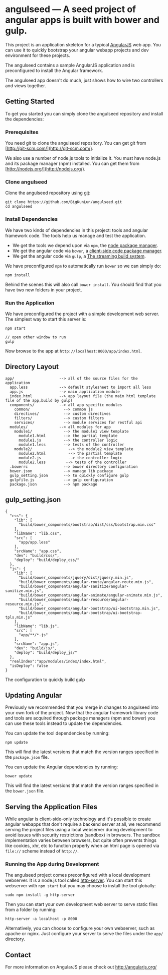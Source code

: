 # angulseed — A seed project of angular apps is built with bower and gulp.

This project is an application skeleton for a typical [AngularJS](http://angularjs.org/) web app.
You can use it to quickly bootstrap your angular webapp projects and dev environment for these
projects.

The angulseed contains a sample AngularJS application and is preconfigured to install the Angular
framework.

The angulseed app doesn't do much, just shows how to wire two controllers and views together.


## Getting Started

To get you started you can simply clone the angulseed repository and install the dependencies:

### Prerequisites

You need git to clone the angulseed repository. You can get git from
[http://git-scm.com/](http://git-scm.com/).

We also use a number of node.js tools to initialize it. You must have node.js and
its package manager (npm) installed.  You can get them from [http://nodejs.org/](http://nodejs.org/).

### Clone angulseed

Clone the angulseed repository using [git][git]:

```
git clone https://github.com/BigKunLun/angulseed.git
cd angulseed
```

### Install Dependencies

We have two kinds of dependencies in this project: tools and angular framework code.  The tools help
us manage and test the application.

* We get the tools we depend upon via `npm`, the [node package manager][npm].
* We get the angular code via `bower`, a [client-side code package manager][bower].
* We get the angular code via `gulp`, a [The streaming build system][gulp].

We have preconfigured `npm` to automatically run `bower` so we can simply do:

```
npm install
```

Behind the scenes this will also call `bower install`.  You should find that you have two new
folders in your project.

### Run the Application

We have preconfigured the project with a simple development web server.  The simplest way to start
this server is:

```
npm start

// open other window to run
gulp
```

Now browse to the app at `http://localhost:8000/app/index.html`.



## Directory Layout

```
app/                    --> all of the source files for the application
  app.less              --> default stylesheet to import all less
  app.js                --> main application module
  index.html            --> app layout file (the main html template file of the app,build by gulp)
  components/           --> all app specific modules
    common/               --> common js 
    directives/           --> custom directives
    filters/              --> custom filters
    services/             --> module services for restful api
  modules/              --> all modules for app
    module1/              --> the module1 view template
      module1.html        --> the partial template
      module1.js          --> the controller logic
      module1.less        --> tests of the controller
    module2/                --> the module2 view template
      module2.html          --> the partial template
      module2.js            --> the controller logic
      module2.less         --> tests of the controller
  .bowerrc                --> bower directory configuration
  bower.json              --> manage lib package
  gulp_setting.json       --> to quickly configure gulp
  gulpfile.js             --> gulp configuration
  package.json            --> npm package
```

## gulp_setting.json
```
{
  "css": {
    "lib": [
      "build/bower_components/bootstrap/dist/css/bootstrap.min.css"
    ],
    "libName": "lib.css",
    "src": [
      "app/app.less"
    ],
    "srcName": "app.css",
    "dev": "build/css/",
    "deploy": "build/deploy_css/"
  },
  "js": {
    "lib": [
      "build/bower_components/jquery/dist/jquery.min.js",
      "build/bower_components/angular-route/angular-route.min.js",
      "build/bower_components/angular-sanitize/angular-sanitize.min.js",
      "build/bower_components/angular-animate/angular-animate.min.js",
      "build/bower_components/angular-resource/angular-resource.min.js",
      "build/bower_components/angular-bootstrap/ui-bootstrap.min.js",
      "build/bower_components/angular-bootstrap/ui-bootstrap-tpls.min.js"
    ],
    "libName": "lib.js",
    "src": [
      "app/**/*.js"
    ],
    "srcName": "app.js",
    "dev": "build/js/",
    "deploy": "build/deploy_js/"
  },
  "realIndex":"app/modules/index/index.html",
  "isDeploy": false
}
```
The configuration to quickly build gulp

## Updating Angular

Previously we recommended that you merge in changes to angulseed into your own fork of the project.
Now that the angular framework library code and tools are acquired through package managers (npm and
bower) you can use these tools instead to update the dependencies.

You can update the tool dependencies by running:

```
npm update
```

This will find the latest versions that match the version ranges specified in the `package.json` file.

You can update the Angular dependencies by running:

```
bower update
```

This will find the latest versions that match the version ranges specified in the `bower.json` file.


## Serving the Application Files

While angular is client-side-only technology and it's possible to create angular webapps that
don't require a backend server at all, we recommend serving the project files using a local
webserver during development to avoid issues with security restrictions (sandbox) in browsers. The
sandbox implementation varies between browsers, but quite often prevents things like cookies, xhr,
etc to function properly when an html page is opened via `file://` scheme instead of `http://`.


### Running the App during Development

The angulseed project comes preconfigured with a local development webserver.  It is a node.js
tool called [http-server][http-server].  You can start this webserver with `npm start` but you may choose to
install the tool globally:

```
sudo npm install -g http-server
```

Then you can start your own development web server to serve static files from a folder by
running:

```
http-server -a localhost -p 8000
```

Alternatively, you can choose to configure your own webserver, such as apache or nginx. Just
configure your server to serve the files under the `app/` directory.

## Contact

For more information on AngularJS please check out http://angularjs.org/

[git]: http://git-scm.com/
[bower]: http://bower.io
[npm]: https://www.npmjs.org/
[node]: http://nodejs.org
[gulp]: http://gulpjs.com/
[http-server]: https://github.com/nodeapps/http-server
